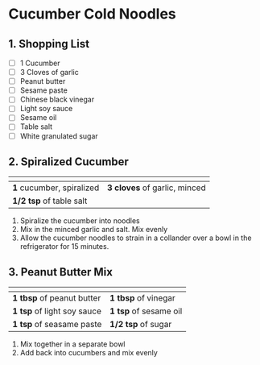 # Cucumber Cold Noodles

## 1. Shopping List
- [ ] 1 Cucumber
- [ ] 3 Cloves of garlic
- [ ] Peanut butter
- [ ] Sesame paste
- [ ] Chinese black vinegar
- [ ] Light soy sauce
- [ ] Sesame oil
- [ ] Table salt
- [ ] White granulated sugar

## 2. Spiralized Cucumber
|<!-- -->|<!-- -->|
|---|---|
| **1** cucumber, spiralized | **3 cloves** of garlic, minced|
| **1/2 tsp** of table salt| |

1. Spiralize the cucumber into noodles
2. Mix in the minced garlic and salt. Mix evenly
3. Allow the cucumber noodles to strain in a collander over a bowl in the refrigerator for 15 minutes.

## 3. Peanut Butter Mix
|<!-- -->|<!-- -->|
|---|---|
|**1 tbsp** of peanut butter|**1 tbsp** of vinegar|
|**1 tsp** of light soy sauce|**1 tsp** of sesame oil|
|**1 tsp** of seasame paste|**1/2 tsp** of sugar|

1. Mix together in a separate bowl
2. Add back into cucumbers and mix evenly